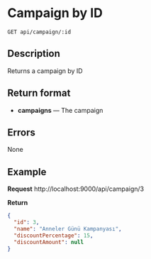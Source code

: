 # Campaign by ID
    GET api/campaign/:id

## Description
Returns a campaign by ID

## Return format
- **campaigns** — The campaign

## Errors
None

## Example
**Request**
http://localhost:9000/api/campaign/3

**Return**
``` json
{
  "id": 3,
  "name": "Anneler Günü Kampanyası",
  "discountPercentage": 15,
  "discountAmount": null 
}
```